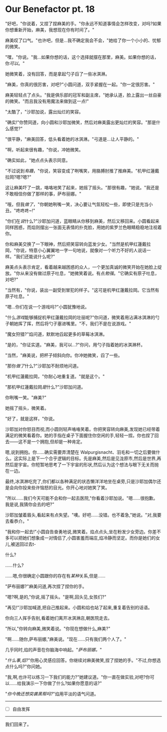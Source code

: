 # Our Benefactor pt. 18

"好吧，"你说着，又捏了捏麻美的手。"你永远不知道事情会怎样改变，对吗?如果你想重新开始，麻美，我想现在你有时间了。"

麻美叹了口气。"也许吧，但是...我不确定我会不会，"她给了你一个小小的、忧郁的微笑。

"嘿，"你说。"我...如果你想的话，这个选择就摆在那里，麻美。如果你想的话，你*可以*。"

她微笑着，没有回答，而是拿起勺子舀了一些冰淇淋。

"麻美，你真的很厉害，对吧?"小圆问道，双手紧握在一起。"你一定很厉害。"

麻美轻轻点了点头。"我是俱乐部的冠军和副主席，"她承认道，脸上露出一丝自豪的微笑。"而且我没有用魔法来做到这一点!"

"太酷了，"沙耶加说，露出灿烂的笑容。

"确实!"你赞同道，向小圆和沙耶加微笑，然后对麻美露出更灿烂的笑容。"那是什么感觉?"

"很平静，"麻美回答，低头看着她的冰淇淋。"弓道是...让人平静的。"

"啊，听起来很有趣，"你说，冲她微笑。

"确实如此，"她点点头表示同意。

"不过说到*有趣*，"你说，笑容变成了咧嘴笑，用胳膊肘推了推麻美。"机甲红蓮戴拉岡?嗯?嗯?"

这让麻美吓了一跳，咯咯地笑了起来，她摇了摇头。"那很有趣，"她说。"我还是不敢相信你做了那样的事，萨布丽娜。"

"哦，但我*做了*，"你朝她咧嘴一笑，决心要让气氛轻松一些，即使只是充当小丑。"咚咚咚~!"

"你们在*说*什么?"沙耶加问道，蓝眼睛从你移到麻美，然后又移回来。小圆看起来同样困惑，而焰则摆出一张面无表情的扑克脸，用她的紫罗兰色眼睛稳稳地注视着你。

你和麻美交换了一下眼神，然后把笑容转向蓝发少女。"当然是机甲红蓮戴拉岡，"你说，特意小心翼翼地一字一句地说，就像对一个听力不好的人说话一样。"我们还能说什么呢?"

麻美点头表示肯定，看着越来越困惑的众人，一个更加真诚的微笑开始在她脸上绽放。"你从来没有做过原子吐息，"她微笑着说。有点*勉强*。"它确实有原子吐息，对吧?"

"当然有，"你说，装出一副受到冒犯的样子。"这可是机甲红蓮戴拉岡。它当然有原子吐息。"

"嗯...你们在说一个游戏吗?"小圆犹豫地说。

"什么*游戏*能够捕捉机甲红蓮戴拉岡的壮丽呢?"你问道，微笑着用沾满冰淇淋的勺子朝她挥了挥，然后将勺子塞进嘴里。"不，我们不是在说游戏。"

"魔女狩猎?"焰问道，默默地舀起更多的草莓冰淇淋。

"是的，"你证实道。"麻美，我可以...?"你问，用勺子指着她的冰淇淋杯。

"当然，"麻美说，把杯子倾斜向你。你冲她微笑，舀了一些。

"那你*做了*什么?"沙耶加不耐烦地问道。

"机甲红蓮戴拉岡，"你耐心地重复道。"就是这个。"

"那机甲红蓮戴拉岡*是*什么?"沙耶加问道。

你咧嘴一笑。"麻美?"

她摇了摇头，微笑着。

"好了，就是这样，"你说。

沙耶加对你怒目而视,而小圆则轻声咯咯笑着。你把笑容转向麻美,发现她已经带着满足的微笑看着你。她的手指在桌子下面握住你空闲的手,轻轻一捏。你也捏了回去——这不是一个拥抱,但却是一种肯定。

嗯,说到拥抱。你……确实需要弄清楚在 Walpurgisnacht、羽毛和一切之后要做什么。这实际上是下一个合乎逻辑的目标。先是麻美,然后是见泷原市,然后是世界,再然后是宇宙。你短暂地思考了一下宇宙的形状,然后认为这个想法与眼下无关而抛在一边。

最终,冰淇淋吃完了,你们都以各种满足的状态懒洋洋地坐在桌旁,只是沙耶加偶尔还是会向你投来些许恼怒的目光。你开心地对她笑了笑。

"所以……我们今天可能不会和你一起去医院,"你看着沙耶加说。"嗯……很抱歉。我是说,我猜你会去的吧?"

沙耶加皱着眉头,看起来有点失望。"噢。好吧……没错。也不着急,"她说。"对,我要去看恭介。"

"我和你一起去!"小圆自告奋勇地说,微笑着。焰点点头,坐在粉发少女旁边。你差不多可以把她们想象成一对情侣了,小圆害羞而端庄,焰冷静而坚定。而你是她们的女儿,被送回过去t-

什么?

……什么?

……嗯,你很确定小圆跟你的存在有*某种*关系,但是……

"萨布丽娜?"麻美问道,再次捏了捏你的手。

"嗯?啊,是的,"你说,摇了摇头。"是啊,回头见,女孩们?"

"再见!"沙耶加喊道,把自己推起来。小圆和焰也站了起来,重复着告别的话语。

你向三人挥手告别,看着她们离开冰淇淋店,朝医院走去。

"所以,"你转向麻美,微笑着说。"你现在想做什么,麻美?"

"啊……随你,萨布丽娜,"麻美说。"现在……只有我们两个人了。"

几乎同时,焰的声音在你脑海中响起。"*萨布丽娜。*"

"*什么事,焰?*"你用心灵感应回答。你继续对麻美微笑,捏了捏她的手。"不过,你想选点什么吗?"你问她。

"我,啊,也许可以练习一下我们的能力?"她建议道。"你一直在做实验,对吧?你可以……给我演示一下你做了什么?如果你愿意的话?"

"*你今晚还想突袭黑帮吗?*"焰用平淡的语气问道。

---

- [ ] 自由发挥

---

我们回来了。
